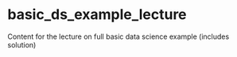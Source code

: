 # basic_ds_example_lecture
Content for the lecture on full basic data science example (includes solution)
